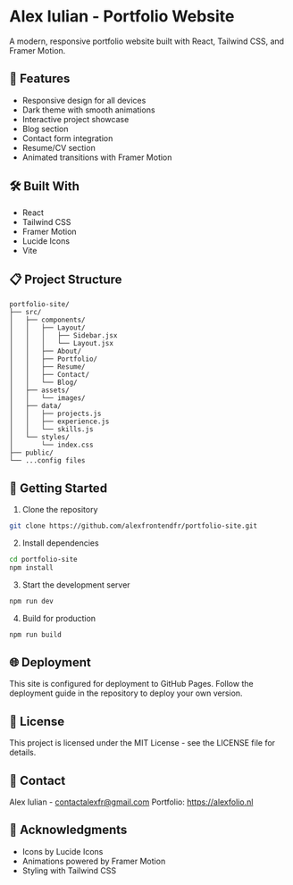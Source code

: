 # Alex Iulian - Portfolio Website

A modern, responsive portfolio website built with React, Tailwind CSS, and Framer Motion.

## 🚀 Features

- Responsive design for all devices
- Dark theme with smooth animations
- Interactive project showcase
- Blog section
- Contact form integration
- Resume/CV section
- Animated transitions with Framer Motion

## 🛠️ Built With

- React
- Tailwind CSS
- Framer Motion
- Lucide Icons
- Vite

## 📋 Project Structure

```
portfolio-site/
├── src/
│   ├── components/
│   │   ├── Layout/
│   │   │   ├── Sidebar.jsx
│   │   │   └── Layout.jsx
│   │   ├── About/
│   │   ├── Portfolio/
│   │   ├── Resume/
│   │   ├── Contact/
│   │   └── Blog/
│   ├── assets/
│   │   └── images/
│   ├── data/
│   │   ├── projects.js
│   │   ├── experience.js
│   │   └── skills.js
│   └── styles/
│       └── index.css
├── public/
└── ...config files
```

## 🚀 Getting Started

1. Clone the repository

```bash
git clone https://github.com/alexfrontendfr/portfolio-site.git
```

2. Install dependencies

```bash
cd portfolio-site
npm install
```

3. Start the development server

```bash
npm run dev
```

4. Build for production

```bash
npm run build
```

## 🌐 Deployment

This site is configured for deployment to GitHub Pages. Follow the deployment guide in the repository to deploy your own version.

## 📝 License

This project is licensed under the MIT License - see the LICENSE file for details.

## 📧 Contact

Alex Iulian - contactalexfr@gmail.com
Portfolio: https://alexfolio.nl

## 🙏 Acknowledgments

- Icons by Lucide Icons
- Animations powered by Framer Motion
- Styling with Tailwind CSS
